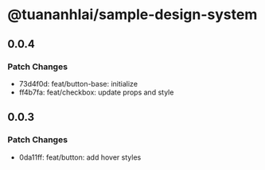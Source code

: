 # @tuananhlai/sample-design-system

## 0.0.4

### Patch Changes

- 73d4f0d: feat/button-base: initialize
- ff4b7fa: feat/checkbox: update props and style

## 0.0.3

### Patch Changes

- 0da11ff: feat/button: add hover styles
